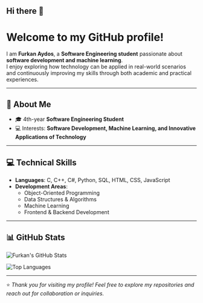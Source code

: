 ## Hi there 👋

# Welcome to my GitHub profile!  

I am **Furkan Aydos**, a **Software Engineering student** passionate about **software development and machine learning**.  
I enjoy exploring how technology can be applied in real-world scenarios and continuously improving my skills through both academic and practical experiences.    

---

## 🚀 About Me  

- 🎓 4th-year **Software Engineering Student**  
- 💻 Interests: **Software Development, Machine Learning, and Innovative Applications of Technology**  

---

## 💻 Technical Skills  

- **Languages**: C, C++, C#, Python, SQL, HTML, CSS, JavaScript  
- **Development Areas**:  
  - Object-Oriented Programming  
  - Data Structures & Algorithms  
  - Machine Learning  
  - Frontend & Backend Development  

---

## 📊 GitHub Stats  

![Furkan's GitHub Stats](https://github-readme-stats.vercel.app/api?username=furkanaydos&show_icons=true&theme=radical)  

![Top Languages](https://github-readme-stats.vercel.app/api/top-langs/?username=furkanaydos&layout=compact&theme=radical)  

---

⭐️ *Thank you for visiting my profile! Feel free to explore my repositories and reach out for collaboration or inquiries.*  
